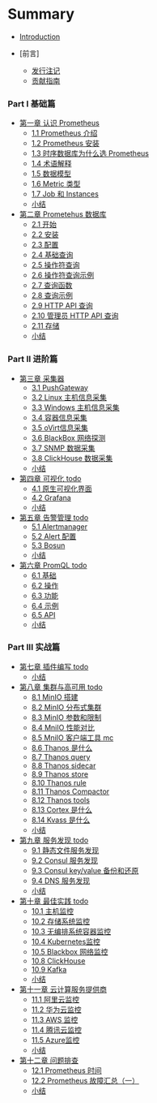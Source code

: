 # Summary

* [Introduction](README.md)

* [前言]
    * [发行注记](chapter00/0.1-release.md)
    * [贡献指南](chapter00/0.2-contribution.md)

### Part Ⅰ 基础篇

* [第一章 认识 Prometheus](chapter01-Basic/README.md)
    * [1.1 Prometheus 介绍](chapter01-Basic/1.1-prometheus-introduction.md)
    * [1.2 Prometheus 安装](chapter01-Basic/1.2-prometheus-install.md)
    * [1.3 时序数据库为什么选 Prometheus](chapter01-Basic/1.3-tsdb-comparison.md)
    * [1.4 术语解释](chapter01-Basic/1.4-glossary.md)
    * [1.5 数据模型](chapter01-Basic/1.5-data-model.md)
    * [1.6 Metric 类型](chapter01-Basic/1.6-metric-types.md)
    * [1.7 Job 和 Instances](chapter01-Basic/1.7-job-and-instances.md)
    * [小结](chapter01-Basic/END.md)
* [第二章 Prometehus 数据库](chapter02-TSDB/README.md)
    * [2.1 开始](chapter02-TSDB/2.1-getting-started.md)
    * [2.2 安装](chapter02-TSDB/2.2-installation.md)
    * [2.3 配置](chapter02-TSDB/2.3-configuration.md)
    * [2.4 基础查询](chapter02-TSDB/2.4-querying-basics.md)
    * [2.5 操作符查询](chapter02-TSDB/2.5-querying-operators.md)
    * [2.6 操作符查询示例](chapter02-TSDB/2.6-querying-operator-examples.md)
    * [2.7 查询函数](chapter02-TSDB/2.7-querying-functions.md)
    * [2.8 查询示例](chapter02-TSDB/2.8-querying-functions-examples.md)
    * [2.9 HTTP API 查询](chapter02-TSDB/2.9-querying-http-api.md)
    * [2.10  管理员 HTTP API 查询](chapter02-TSDB/2.10-querying-http-admin-api.md)
    * [2.11 存储](chapter02-TSDB/2.11-storage.md)
    * [小结](chapter02-TSDB/END.md)


### Part ⅠⅠ 进阶篇

* [第三章 采集器 ](chapter03-Exporter/README.md)
    * [3.1 PushGateway](chapter03-Exporter/3.1-pushgateway.md)
    * [3.2 Linux 主机信息采集](chapter03-Exporter/3.2-node-exporter.md)
    * [3.3 Windows 主机信息采集](chapter03-Exporter/3.3-windows-exporter.md)
    * [3.4 容器信息采集](chapter03-Exporter/3.4-cadvisor.md)
    * [3.5 oVirt信息采集](chapter03-Exporter/3.5-ovirt-exporter.md)
    * [3.6 BlackBox 网络探测](chapter03-Exporter/3.6-blackbox-exporter.md)
    * [3.7 SNMP 数据采集](chapter03-Exporter/3.7-snmp-exporter.md)
    * [3.8 ClickHouse 数据采集](chapter03-Exporter/3.8-clickhouse-exporter.md)
    * [小结](chapter03-Exporter/END.md)
* [第四章 可视化 todo](chapter04-Visualization/README.md)
    * [4.1 原生可视化界面]()
    * [4.2 Grafana]()
    * [小结](chapter04-Visualization/END.md)
* [第五章 告警管理 todo](chapter05-AlarmManager/README.md)
    * [5.1 Alertmanager]()
    * [5.2 Alert 配置]()
    * [5.3 Bosun ]()
    * [小结](chapter05-AlarmManager/END.md)
* [第六章 PromQL todo](chapter06-PromQL/README.md)
    * [6.1 基础]()
    * [6.2 操作]()
    * [6.3 功能]()
    * [6.4 示例]()
    * [6.5 API]()
    * [小结](chapter06-PromQL/END.md)

### Part ⅠⅠⅠ 实战篇
* [第七章 插件编写 todo](chapter07-Instrumenting/README.md)
    * [小结](chapter07-Instrumenting/END.md)
* [第八章 集群与高可用 todo](chapter08-ClusterAndHA/README.md)
    * [8.1 MinIO 搭建](chapter08-ClusterAndHA/8.1-minio-introduction.md)
    * [8.2 MinIO 分布式集群](chapter08-ClusterAndHA/8.2-minio-cluster.md)
    * [8.3 MinIO 参数和限制](chapter08-ClusterAndHA/8.3-minio-parameter-and-limit.md)
    * [8.4 MniIO 性能对比](chapter08-ClusterAndHA/8.4-minio-benchmark.md)
    * [8.5 MniIO 客户端工具 mc](chapter08-ClusterAndHA/8.5-minio-mc-tool.md)
    * [8.6 Thanos 是什么](chapter08-ClusterAndHA/8.6-thanos-introduction.md)
    * [8.7 Thanos query](chapter08-ClusterAndHA/8.7-thanos-query.md)
    * [8.8 Thanos sidecar](chapter08-ClusterAndHA/8.8-thanos-sidecar.md)
    * [8.9 Thanos store](chapter08-ClusterAndHA/8.9-thanos-store.md)
    * [8.10 Thanos rule](chapter08-ClusterAndHA/8.10-thanos-rule.md)
    * [8.11 Thanos Compactor](chapter08-ClusterAndHA/8.11-thanos-compactor.md)
    * [8.12 Thanos tools](chapter08-ClusterAndHA/8.12-thanos-tools.md)
    * [8.13 Cortex 是什么](chapter08-ClusterAndHA/8.13-cortex-introduction.md)
    * [8.14 Kvass 是什么](chapter08-ClusterAndHA/8.14-kvass-introduction.md)
    * [小结](chapter08-ClusterAndHA/END.md)
* [第九章 服务发现 todo](chapter09-ServiceDiscovery/README.md)
    * [9.1  静态文件服务发现](chapter09-ServiceDiscovery/9.1-file-sd.md)
    * [9.2  Consul 服务发现](chapter09-ServiceDiscovery/9.2-consul-sd.md)
    * [9.3  Consul key/value 备份和还原](chapter09-ServiceDiscovery/9.3-consul-kv-backup-restore.md)
    * [9.4  DNS 服务发现](chapter09-ServiceDiscovery/9.4-dns-sd.md)
    * [小结](chapter09-ServiceDiscovery/END.md)
* [第十章 最佳实践 todo](chapter10-BestPractices/README.md)
    * [10.1 主机监控](chapter10-BestPractices/10.1-node.md)
    * [10.2 存储系统监控](chapter10-BestPractices/10.2-storage.md)
    * [10.3 无编排系统容器监控](chapter10-BestPractices/)
    * [10.4 Kubernetes监控]()
    * [10.5 Blackbox 网络监控]()
    * [10.8 ClickHouse](chapter10-BestPractices/10.8-clickhouse.md)
    * [10.9 Kafka](chapter10-BestPractices/10.9-kafka.md)
    * [小结](chapter10-BestPractices/END.md)
* [第十一章 云计算服务提供商](chapter11-CCSP/README.md)
    * [11.1 阿里云监控](chapter11-CCSP/11.1-aliyun-cms.md)
    * [11.2 华为云监控](chapter11-CCSP/11.2-huaweicloud-cloudeye.md)
    * [11.3 AWS 监控](chapter11-CCSP/11.3-aws-cloudwatch.md)
    * [11.4 腾讯云监控](chapter11-CCSP/11.4-tencentcloud.md)
    * [11.5 Azure监控](chapter11-CCSP/11.5-azure-metrics.md)
    * [小结](chapter11-CCSP/END.md)
* [第十二章 问题排查](chapter12-Troubleshoot/README.md)
    * [12.1 Prometheus 时间](chapter12-Troubleshoot/12.1-prometheus-time.md)
    * [12.2 Prometheus 故障汇总（一）](chapter12-Troubleshoot/12.2-prometheus-problem-sets-1.md)
    * [小结](chapter12-Troubleshoot/END.md)
